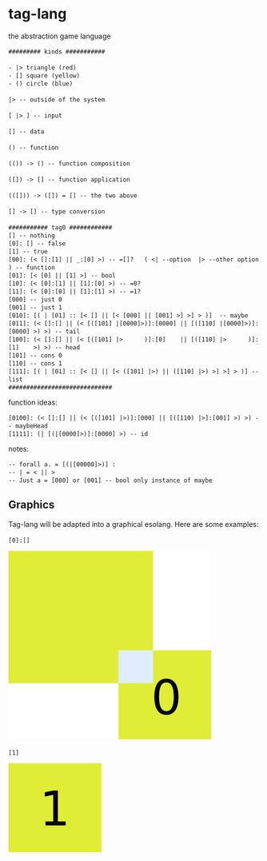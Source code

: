 # tag-lang
the abstraction game language
```
######### kinds ###########

- |> triangle (red)
- [] square (yellow)
- () circle (blue)

|> -- outside of the system

[ |> ] -- input

[] -- data

() -- function

(()) -> () -- function composition

([]) -> [] -- function application

(([])) -> ([]) = [] -- the two above

[] -> [] -- type conversion

########### tag0 ############
[] -- nothing
[0]: [] -- false
[1] -- true
[00]: (< []:[1] || _:[0] >) -- =[]?   ( <| --option  |> --other option    ) -- function
[01]: [< [0] || [1] >] -- bool
[10]: (< [0]:[1] || [1]:[0] >) -- =0?
[11]: (< [0]:[0] || [1]:[1] >) -- =1?
[000] -- just 0
[001] -- just 1
[010]: [( | [01] :: [< [] || [< [000] || [001] >] >] > )]  -- maybe
[011]: (< []:[] || (< [([101] |[0000]>)]:[0000] || [([110] |[0000]>)]:[0000] >) >) -- tail
[100]: (< []:[] || (< [([101] |>      )]:[0]    || [([110] |>      )]:[1]    >) >) -- head
[101] -- cons 0
[110] -- cons 1
[111]: [( | [01] :: [< [] || [< ([101] |>) || ([110] |>) >] >] > )] -- list
#############################
```

function ideas: 
```
[0100]: (< []:[] || (< [([101] |>)]:[000] || [([110) |>]:[001] >) >) -- maybeHead
[1111]: (| [(|[0000]>)]:[0000] >) -- id
```
notes: 
```
-- forall a. = [(|[00000]>)] :
-- | = < || >
-- Just a = [000] or [001] -- bool only instance of maybe
```

## Graphics

Tag-lang will be adapted into a graphical esolang. Here are some examples:

`[0]:[]`

![](0.png)

`[1]`

![](1.png)

